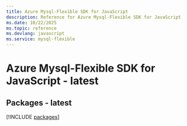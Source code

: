 ```yaml
---
title: Azure Mysql-Flexible SDK for JavaScript
description: Reference for Azure Mysql-Flexible SDK for JavaScript
ms.date: 10/22/2025
ms.topic: reference
ms.devlang: javascript
ms.service: mysql-flexible
---
```

# Azure Mysql-Flexible SDK for JavaScript - latest
## Packages - latest
[!INCLUDE [packages](mysql-flexible-index.md)]
